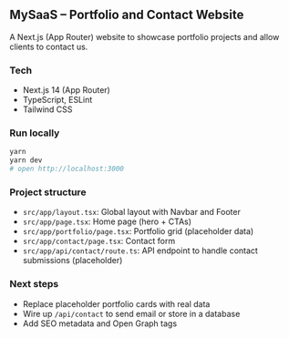 ## MySaaS – Portfolio and Contact Website

A Next.js (App Router) website to showcase portfolio projects and allow clients to contact us.

### Tech
- Next.js 14 (App Router)
- TypeScript, ESLint
- Tailwind CSS

### Run locally
```bash
yarn
yarn dev
# open http://localhost:3000
```

### Project structure
- `src/app/layout.tsx`: Global layout with Navbar and Footer
- `src/app/page.tsx`: Home page (hero + CTAs)
- `src/app/portfolio/page.tsx`: Portfolio grid (placeholder data)
- `src/app/contact/page.tsx`: Contact form
- `src/app/api/contact/route.ts`: API endpoint to handle contact submissions (placeholder)

### Next steps
- Replace placeholder portfolio cards with real data
- Wire up `/api/contact` to send email or store in a database
- Add SEO metadata and Open Graph tags
